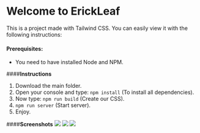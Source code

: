 # Welcome to ErickLeaf

This is a project made with Tailwind CSS. You can easily view it with the following instructions:

#### **Prerequisites**:
- You need to have installed Node and NPM.

####**Instructions**
1) Download the main folder.
2) Open your console and type: `npm install` (To install all dependencies).
3) Now type: `npm run build` (Create our CSS).
4) `npm run server` (Start server).
5) Enjoy.

####**Screenshots**
[![](https://i.imgur.com/m51UUUU.png)](https://i.imgur.com/m51UUUU.png)
[![](https://i.imgur.com/s6bS3QL.png)](https://i.imgur.com/s6bS3QL.png)
[![](https://i.imgur.com/kHC6FjM.png)](https://i.imgur.com/kHC6FjM.png)
